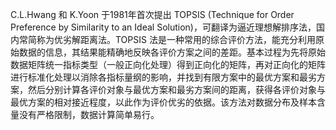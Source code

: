 C.L.Hwang 和 K.Yoon 于1981年首次提出 TOPSIS (Technique for Order Preference by Similarity to an Ideal Solution)，可翻译为逼近理想解排序法，国内常简称为优劣解距离法。TOPSIS 法是一种常用的综合评价方法，能充分利用原始数据的信息，其结果能精确地反映各评价方案之间的差距。基本过程为先将原始数据矩阵统一指标类型（一般正向化处理）得到正向化的矩阵，再对正向化的矩阵进行标准化处理以消除各指标量纲的影响，并找到有限方案中的最优方案和最劣方案，然后分别计算各评价对象与最优方案和最劣方案间的距离，获得各评价对象与最优方案的相对接近程度，以此作为评价优劣的依据。该方法对数据分布及样本含量没有严格限制，数据计算简单易行。
